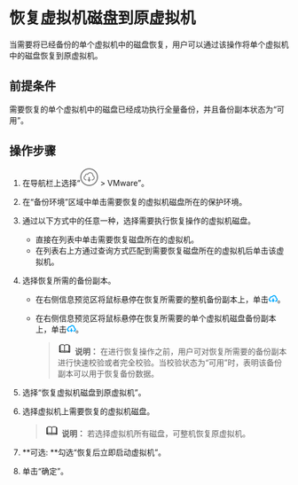 # 恢复虚拟机磁盘到原虚拟机<a name="cbr_03_0079"></a>

当需要将已经备份的单个虚拟机中的磁盘恢复，用户可以通过该操作将单个虚拟机中的磁盘恢复到原虚拟机。

## 前提条件<a name="zh-cn_topic_0000001258323917_section65210034"></a>

需要恢复的单个虚拟机中的磁盘已经成功执行全量备份，并且备份副本状态为“可用”。

## 操作步骤<a name="zh-cn_topic_0000001258323917_section19471654131617"></a>

1.  在导航栏上选择“![](figures/icon-bigdownload.png)  \> VMware”。
2.  在“备份环境”区域中单击需要恢复的虚拟机磁盘所在的保护环境。
3.  通过以下方式中的任意一种，选择需要执行恢复操作的虚拟机磁盘。
    -   直接在列表中单击需要恢复磁盘所在的虚拟机。
    -   在列表右上方通过查询方式匹配到需要恢复磁盘所在的虚拟机后单击该虚拟机。

4.  选择恢复所需的备份副本。
    -   在右侧信息预览区将鼠标悬停在恢复所需要的整机备份副本上，单击![](figures/icon-download1.png)。
    -   在右侧信息预览区将鼠标悬停在恢复所需要的单个虚拟机磁盘备份副本上，单击![](figures/icon-download1.png)。

        >![](public_sys-resources/icon-note.gif) **说明：** 
        >在进行恢复操作之前，用户可对恢复所需要的备份副本进行快速校验或者完全校验。当校验状态为“可用”时，表明该备份副本可以用于恢复备份数据。


5.  选择“恢复虚拟机磁盘到原虚拟机”。
6.  选择虚拟机上需要恢复的虚拟机磁盘。

    >![](public_sys-resources/icon-note.gif) **说明：** 
    >若选择虚拟机所有磁盘，可整机恢复原虚拟机。

7.  **可选: **勾选“恢复后立即启动虚拟机”。
8.  单击“确定”。

